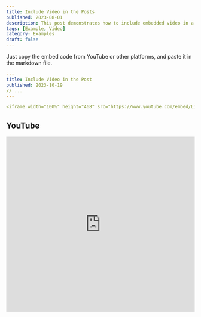 ```yaml
---
title: Include Video in the Posts
published: 2023-08-01
description: This post demonstrates how to include embedded video in a blog post.
tags: [Example, Video]
category: Examples
draft: false
---
```


Just copy the embed code from YouTube or other platforms, and paste it in the markdown file.

```yaml
---
title: Include Video in the Post
published: 2023-10-19
// ...
---

<iframe width="100%" height="468" src="https://www.youtube.com/embed/LIsm4waKXEY?si=ewaWAjdg8wxngHP4" title="YouTube video player" frameborder="0" allowfullscreen></iframe>
```

## YouTube

<iframe width="100%" height="468" src="https://www.youtube.com/embed/LIsm4waKXEY?si=ewaWAjdg8wxngHP4" title="YouTube video player" frameborder="0" allow="accelerometer; autoplay; clipboard-write; encrypted-media; gyroscope; picture-in-picture; web-share" allowfullscreen></iframe>
